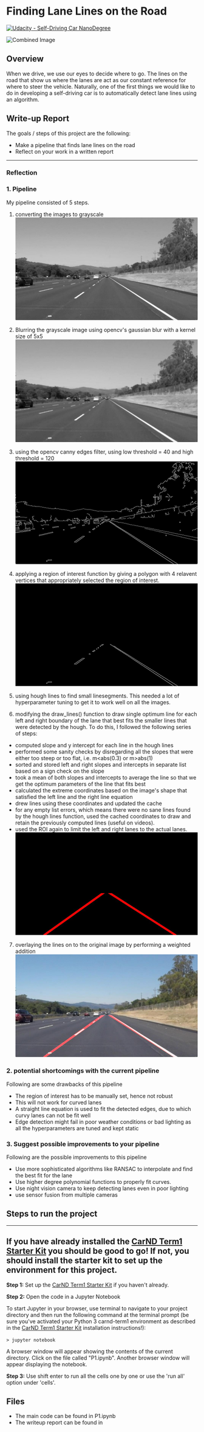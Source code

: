 # **Finding Lane Lines on the Road** 
[![Udacity - Self-Driving Car NanoDegree](https://s3.amazonaws.com/udacity-sdc/github/shield-carnd.svg)](http://www.udacity.com/drive)

<img src="examples/laneLines_thirdPass.jpg" width="480" alt="Combined Image" />

Overview
---

When we drive, we use our eyes to decide where to go.  The lines on the road that show us where the lanes are act as our constant reference for where to steer the vehicle.  Naturally, one of the first things we would like to do in developing a self-driving car is to automatically detect lane lines using an algorithm.

## Write-up Report

The goals / steps of this project are the following:
* Make a pipeline that finds lane lines on the road
* Reflect on your work in a written report


[//]: # (Image References)

[image1]: ./examples/grayscale.jpg "Grayscale"
[grayscale]: ./test_images/gray_scale.jpg "gray_scale"
[blurred]: ./test_images/blurred.jpg "blurred"
[canny_edges]: ./test_images/canny_edges.jpg "canny_edges"
[region_of_interest]: ./test_images/region_of_interest.jpg "region_of_interest"
[with_lines_after_hough]: ./test_images/with_lines_after_hough.jpg "with_lines_after_hough"
[overlayed_weighted]: ./test_images/overlayed_weighted.jpg "overlayed_weighted"
---

### Reflection

### 1. Pipeline

My pipeline consisted of 5 steps. 
1. converting the images to grayscale
![alt text][grayscale]

2. Blurring the grayscale image using opencv's gaussian blur with a kernel size of 5x5
![alt_text][blurred]

3. using the opencv canny edges filter, using low threshold = 40 and high threshold = 120
![alt_text][canny_edges]

4. applying a region of interest function by giving a polygon with 4 relavent vertices that appropriately selected the region of interest.
![alt_text][region_of_interest]

5. using hough lines to find small linesegments. This needed a lot of hyperparameter tuning to get it to work well on all the images.

6. modifying the draw_lines() function to draw single optimum line for each left and right boundary of the lane that best fits the smaller lines that were detected by the hough.
  To do this, I followed the following series of steps:
  * computed slope and y intercept for each line in the hough lines
  * performed some sanity checks by disregarding all the slopes that were either too steep or too flat, i.e. m<abs(0.3) or m>abs(1)
  * sorted and stored left and right slopes and intercepts in separate list based on a sign check on the slope
  * took a mean of both slopes and intercepts to average the line so that we get the optimum parameters of the line that fits best
  * calculated the extreme coordinates based on the image's shape that satisfied the left line and the right line equation
  * drew lines using these coordinates and updated the cache
  * for any empty list errors, which means there were no sane lines found by the hough lines function, used the cached coordinates to draw and retain the previously computed lines (useful on videos).
  * used the ROI again to limit the left and right lanes to the actual lanes.
![alt_text][with_lines_after_hough]

7. overlaying the lines on to the original image by performing a weighted addition
![alt_text][overlayed_weighted]

### 2. potential shortcomings with the current pipeline
Following are some drawbacks of this pipeline
* The region of interest has to be manually set, hence not robust
* This will not work for curved lanes
* A straight line equation is used to fit the detected edges, due to which curvy lanes can not be fit well
* Edge detection might fail in poor weather conditions or bad lighting as all the hyperparameters are tuned and kept static

### 3. Suggest possible improvements to your pipeline
Following are the possible improvements to this pipeline
* Use more sophisticated algorithms like RANSAC to interpolate and find the best fit for the lane
* Use higher degree polynomial functions to properly fit curves.
* Use night vision camera to keep detecting lanes even in poor lighting
* use sensor fusion from multiple cameras 

## Steps to run the project
---

## If you have already installed the [CarND Term1 Starter Kit](https://github.com/udacity/CarND-Term1-Starter-Kit/blob/master/README.md) you should be good to go!   If not, you should install the starter kit to set up the environment for this project. ##

**Step 1:** Set up the [CarND Term1 Starter Kit](https://github.com/udacity/CarND-Term1-Starter-Kit/blob/master/README.md) if you haven't already.

**Step 2:** Open the code in a Jupyter Notebook

To start Jupyter in your browser, use terminal to navigate to your project directory and then run the following command at the terminal prompt (be sure you've activated your Python 3 carnd-term1 environment as described in the [CarND Term1 Starter Kit](https://github.com/udacity/CarND-Term1-Starter-Kit/blob/master/README.md) installation instructions!):

`> jupyter notebook`

A browser window will appear showing the contents of the current directory.  Click on the file called "P1.ipynb".  Another browser window will appear displaying the notebook.  

**Step 3:** Use shift enter to run all the cells one by one or use the 'run all' option under 'cells'.

## Files
* The main code can be found in P1.ipynb
* The writeup report can be found in 


